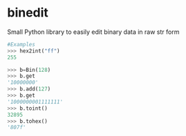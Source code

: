 # binedit
Small Python library to easily edit binary data in raw str form

```Python
#Examples
>>> hex2int("ff")
255

>>> b=Bin(128)
>>> b.get
'10000000'
>>> b.add(127)
>>> b.get
'1000000001111111'
>>> b.toint()
32895
>>> b.tohex()
'807f'
```
